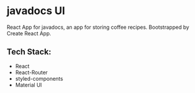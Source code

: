# javadocs UI

React App for javadocs, an app for storing coffee recipes. Bootstrapped by Create React App.

## Tech Stack:
* React
* React-Router
* styled-components
* Material UI